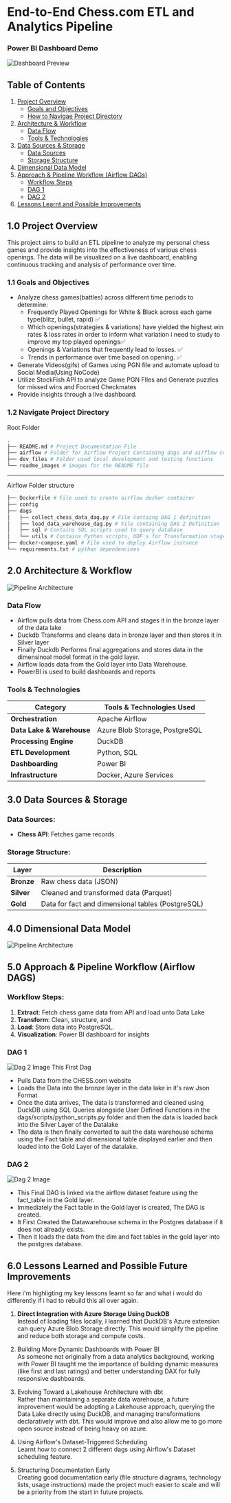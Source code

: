 # End-to-End Chess.com ETL and Analytics Pipeline
### Power BI Dashboard Demo
![Dashboard Preview](readme_images/chess-etl-dashboard-demo.gif)
## **Table of Contents**
1. [Project Overview](#10-project-overview)
   - [Goals and Objectives](#11-goals-and-objectives)
   - [How to Navigae Project Directory](#12-navigate-project-directory)
2. [Architecture & Workflow](#20-architecture--workflow)
   - [Data Flow](#data-flow)
   - [Tools & Technologies](#tools-&-technologies)
3. [Data Sources & Storage](#30-data-sources--storage)
   - [Data Sources](#data-sources)
   - [Storage Structure](#storage-structure)
4. [Dimensional Data Model](#40-dimensional-data-model)
5. [Approach & Pipeline Workflow (Airflow DAGs)](#50-approach--pipeline-workflow-airflow-dags)
   - [Workflow Steps](#workflow-steps)
   - [DAG 1](#dag-1)
   - [DAG 2](#dag-2)
6. [Lessons Learnt and Possible Improvements](#60-lessons-learned-and-possible-future-improvements)

## 1.0 Project Overview
This project aims to build an ETL pipeline to analyze my personal chess games and provide insights into the effectiveness of various chess openings. The data will be visualized on a live dashboard, enabling continuous tracking and analysis of performance over time.

<!-- ### 1.1 Video Introduction -->

### 1.1 Goals and Objectives

- Analyze chess games(battles) across different time periods to determine: 
    - Frequently Played Openings for White & Black across each game type(blitz, bullet, rapid) ✅
    - Which openings(strategies & variations) have yielded the highest win rates & loss rates in order to inform what variation i need to study to improve my top played openings✅
    - Openings & Variations that frequently lead to losses. ✅
    - Trends in performance over time based on opening. ✅
- Generate Videos(gifs) of Games using PGN file and automate upload to Social Media(Using NoCode)
- Utilize StockFish API to analyze Game PGN FIles and Generate puzzles for missed wins and Focrced Checkmates
- Provide insights through a live dashboard.

### 1.2 Navigate Project Directory
Root Folder 
```bash
.
├── README.md # Project Documentation File
├── airflow # Folder for Airflow Project Containing dags and airflow config files
├── dev_files # Folder used local development and testing functions
└── readme_images # images for the README file

```
---

Airflow Folder structure
```bash
├── Dockerfile # File used to create airflow docker container
├── config
├── dags
│   ├── collect_chess_data_dag.py # File containg DAG 1 definition
│   ├── load_data_warehouse_dag.py # File containing DAG 2 Definition
│   ├── sql # Contains SQL scripts used to query database
│   └── utils # Contains Python scripts, UDF's for Transformation stage of pipeline with duckdb
├── docker-compose.yaml # File used to deploy Airflow instance 
└── requirements.txt # python dependenciees

```

## 2.0 Architecture & Workflow
![Pipeline Architecture](readme_images/Chess_arch_recording.gif)

### Data Flow
- Airflow pulls data from Chess.com API and stages it in the bronze layer of the data lake
- Duckdb Transforms and cleans data in bronze layer and then stores it in Silver layer
- Finally Duckdb Performs final aggregations and stores data in the dimensinoal model format in the gold layer. 
- Airflow loads data from the Gold layer into Data Warehouse.
- PowerBI is used to build dashboards and reports   
### Tools & Technologies

| Category | Tools & Technologies Used |
| --- | --- |
| **Orchestration** | Apache Airflow |
| **Data Lake & Warehouse** | Azure Blob Storage, PostgreSQL |
| **Processing Engine** | DuckDB |
| **ETL Development** | Python, SQL |
| **Dashboarding** | Power BI |
| **Infrastructure** | Docker, Azure Services |



## 3.0 Data Sources & Storage

### **Data Sources:**

- **Chess API**: Fetches game records

### **Storage Structure:**

| Layer | Description |
| --- | --- |
| **Bronze** | Raw chess data (JSON) |
| **Silver** | Cleaned and transformed data (Parquet) |
| **Gold** | Data for fact and dimensional tables (PostgreSQL) |


## 4.0  Dimensional Data Model
![Pipeline Architecture](readme_images/data_model.png)


## 5.0  **Approach & Pipeline Workflow (Airflow DAGS)**

### **Workflow Steps:**

1. **Extract**: Fetch chess game data from API and load unto Data Lake
2. **Transform**: Clean, structure, and 
3. **Load**: Store data into PostgreSQL.
4. **Visualization**: Power BI dashboard for insights

### DAG 1 
![Dag 2 Image](readme_images/DAG_1.png)
This First Dag 
- Pulls Data from the CHESS.com website 
- Loads the Data into the bronze layer in the data lake in it's raw Json Format
- Once the data arrives, The data is transformed and cleaned using DuckDB using SQL Queries alongside User Defined Functions in the dags/scripts/python_scripts.py folder and then the data is loaded back into the Silver Layer of the Datalake
- The data is then finally converted to suit the data warehouse schema using the Fact table and dimensional table displayed earlier and then loaded into the Gold Layer of the datalake.


### DAG 2
![Dag 2 Image](readme_images/DAG_2.png)
- This Final DAG is linked via the airflow dataset feature using the fact_table in the Gold layer. 
- Immediately the Fact table in the Gold layer is created, The DAG is created. 
- It First Created the Datawarehouse schema in the Postgres database if it does not already exists.
- Then it loads the data from the dim and fact tables in the gold layer into the postgres database.

## 6.0 Lessons Learned and Possible Future Improvements
Here i'm highligting my key lessons learnt so far and what i would do differently if i had to rebuild this all over again. 
1. **Direct Integration with Azure Storage Using DuckDB** \
Instead of loading files locally, I learned that DuckDB's Azure extension can query Azure Blob Storage directly. This would simplify the pipeline and reduce both storage and compute costs.

2. Building More Dynamic Dashboards with Power BI \
As someone not originally from a data analytics background, working with Power BI taught me the importance of building dynamic measures (like first and last ratings) and better understanding DAX for fully responsive dashboards.

3. Evolving Toward a Lakehouse Architecture with dbt \
Rather than maintaining a separate data warehouse, a future improvement would be adopting a Lakehouse approach, querying the Data Lake directly using DuckDB, and managing transformations declaratively with dbt. This would improve and also allow me to go more open source instead of being heavy on azure. 
 
4. Using Airflow's Dataset-Triggered Scheduling \
Learnt how to connect 2 different dags using Airflow's Dataset scheduling feature. 

5. Structuring Documentation Early \
Creating good documentation early (file structure diagrams, technology lists, usage instructions) made the project much easier to scale and will be a priority from the start in future projects.

